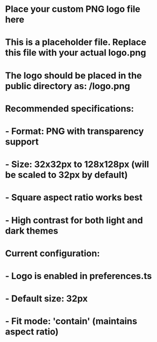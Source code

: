 # Place your custom PNG logo file here
# 
# This is a placeholder file. Replace this file with your actual logo.png
# The logo should be placed in the public directory as: /logo.png
# 
# Recommended specifications:
# - Format: PNG with transparency support
# - Size: 32x32px to 128x128px (will be scaled to 32px by default)
# - Square aspect ratio works best
# - High contrast for both light and dark themes
#
# Current configuration:
# - Logo is enabled in preferences.ts
# - Default size: 32px
# - Fit mode: 'contain' (maintains aspect ratio)
